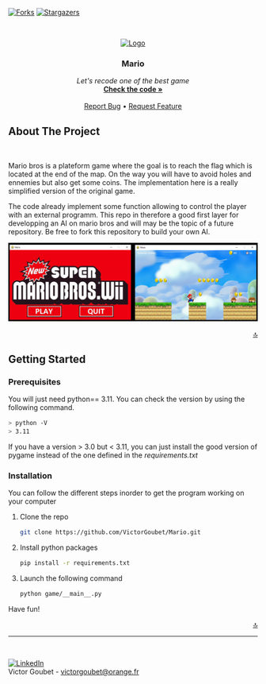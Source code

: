 [![Forks][forks-shield]][forks-url]
[![Stargazers][stars-shield]][stars-url]

<a name="readme-top"></a>
<br />
<div align="center">
  <a href="https://github.com/VictorGoubet/Mario">
    <img src="https://upload.wikimedia.org/wikipedia/fr/b/be/New_Super_Mario_Bros._Wii_Logo.png" alt="Logo" width="200" height="90">
  </a>

  <h3 align="center">Mario</h3>

  <p align="center">
    <i>Let's recode one of the best game</i>
    <br />
    <a href="https://github.com/VictorGoubet/Mario/tree/master/game"><strong>Check the code »</strong></a>
    <br />
    <br />
    <a href="https://github.com/VictorGoubet/Mario/issues">Report Bug</a>
    •
    <a href="https://github.com/VictorGoubet/Mario/issues">Request Feature</a>
  </p>
</div>


## About The Project
</br>

Mario bros is a plateform game where the goal is to reach the flag which is located at the end of the map. On the way you will have to avoid holes and ennemies but also get some coins. The implementation here is a really simplified version of the original game.  

The code already implement some function allowing to control the player with an external programm. This repo in therefore a good first layer for developping an AI on mario bros and will may be the topic of a future repository. Be free to fork this repository to build your own AI.

[![Product Name Screen Shot][product-screenshot]](screenshot.PNG)


<p align="right"><a href="#readme-top">🔝</a></p>


## Getting Started


### Prerequisites

You will just need python== 3.11. You can check the version by using the following command.

  ```sh
  > python -V
  > 3.11
  ```

If you have a version > 3.0 but < 3.11, you can just install the good version of pygame instead of the one defined in  the *requirements.txt*

### Installation

You can follow the different steps inorder to get the program working on your computer


1. Clone the repo

   ```sh
   git clone https://github.com/VictorGoubet/Mario.git
   ```

2. Install python packages

   ```sh
   pip install -r requirements.txt
   ```

3. Launch the following command

   ```sh
   python game/__main__.py
   ```

Have fun!


<p align="right"><a href="#readme-top">🔝</a></p>





<!-- CONTACT -->
-----
</br>

[![LinkedIn][linkedin-shield]][linkedin-url]
</br>
Victor Goubet - victorgoubet@orange.fr  


<!-- MARKDOWN LINKS & IMAGES -->
[forks-shield]: https://img.shields.io/github/forks/VictorGoubet/Mario.svg?style=for-the-badge
[forks-url]: https://github.com/VictorGoubet/Mario/network/members
[stars-shield]: https://img.shields.io/github/stars/VictorGoubet/Mario.svg?style=for-the-badge
[stars-url]: https://img.shields.io/github/issues/VictorGoubet/Mario/stargazers
[issues-shield]: https://img.shields.io/github/issues/VictorGoubet/Mario.svg?style=for-the-badge
[issues-url]: https://github.com/VictorGoubet/Mario/issues
[linkedin-shield]: https://img.shields.io/badge/-LinkedIn-black.svg?style=for-the-badge&logo=linkedin&colorB=555
[linkedin-url]: https://www.linkedin.com/in/victorgoubet/
[product-screenshot]: screenshot.PNG
[minmax-screenshot]: MinMax.jpg

